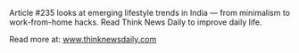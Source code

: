 Article #235 looks at emerging lifestyle trends in India — from minimalism to work-from-home hacks. Read Think News Daily to improve daily life.

Read more at: www.thinknewsdaily.com